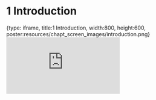 # 1 Introduction
 
{type: iframe, title:1 Introduction, width:800, height:600, poster:resources/chapt_screen_images/introduction.png}
![](https://course.pvactools.org/no_toc/introduction.html)
 

 

